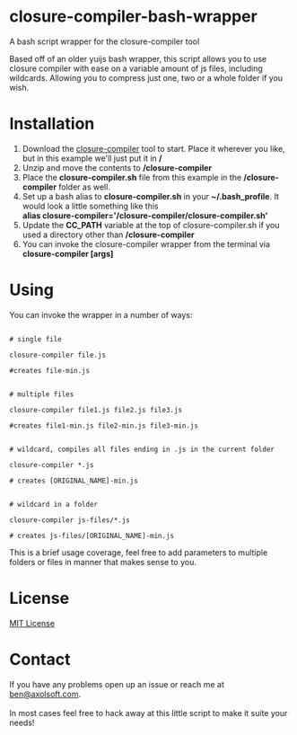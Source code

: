 # closure-compiler-bash-wrapper
A bash script wrapper for the closure-compiler tool

Based off of an older yuijs bash wrapper, this script allows you to use closure compiler with ease on a variable amount of js files, including wildcards. Allowing you to compress just one, two or a whole folder if you wish.

# Installation
<ol>
<li>
Download the <a href="https://dl.google.com/closure-compiler/compiler-latest.zip">closure-compiler</a> tool to start. Place it wherever you like, but in this example we'll just put it in <strong>/</strong>
</li>
<li>
Unzip and move the contents to <strong>/closure-compiler</strong>
</li>
<li>
Place the <strong>closure-compiler.sh</strong> file from this example in the <strong>/closure-compiler</strong> folder as well.
</li>
<li>
Set up a bash alias to <strong>closure-compiler.sh</strong> in your <strong>~/.bash_profile</strong>. It would look a little something like this<br/>
<strong>alias closure-compiler='/closure-compiler/closure-compiler.sh'</strong>
</li>
<li>
Update the 
<strong>CC_PATH</strong> variable at the top of closure-compiler.sh if you used a directory other than <strong>/closure-compiler</strong>
</li>
<li>
You can invoke the closure-compiler wrapper from the terminal via <strong>closure-compiler [args]</strong>
</li>
</ol>

# Using

You can invoke the wrapper in a number of ways:

```

# single file

closure-compiler file.js 

#creates file-min.js

```

```

# multiple files

closure-compiler file1.js file2.js file3.js 

#creates file1-min.js file2-min.js file3-min.js

```

```

# wildcard, compiles all files ending in .js in the current folder

closure-compiler *.js

# creates [ORIGINAL_NAME]-min.js

```

```

# wildcard in a folder

closure-compiler js-files/*.js

# creates js-files/[ORIGINAL_NAME]-min.js

```

This is a brief usage coverage, feel free to add parameters to multiple folders or files in manner that makes sense to you.

# License
<a href="LICENSE">MIT License</a>

# Contact
If you have any problems open up an issue or reach me at <ben@axolsoft.com>.<br/><br/>In most cases feel free to hack away at this little script to make it suite your needs!
